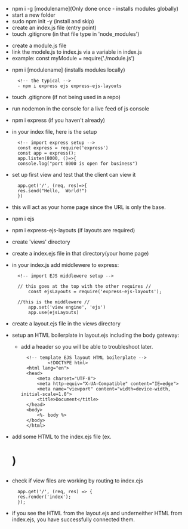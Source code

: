 <!-- Steps for starting a node project -->
- npm i -g [modulename](Only done once - installs modules globally)
- start a new folder
- sudo npm init -y (install and skip)
- create an index.js file (entry point)
- touch .gitignore (in that file type in 'node_modules')

<!-- - - - if using your own module - - -  -->
- create a module.js file
- link the modele.js to index.js via a variable in index.js
- example: const myModule = require('./module.js')

<!-- - - - if using NPM module package - - -  -->
- npm i [modulename] (installs modules locally)
        
        <!-- the typical -->
        - npm i express ejs express-ejs-layouts

- touch .gitignore (if not being used in a repo)
- run nodemon in the console for a live feed of js console


<!-- - - - if installing Express - - - -->
- npm i express (if you haven't already)
- in your index file, here is the setup

        <!-- import express setup -->
        const express = require('express')
        const app = express();
        app.listen(8000, ()=>{
        console.log("port 8000 is open for business")

- set up first view and test that the client can view it

        app.get('/', (req, res)=>{
        res.send("Hello,  World!")
        })

- this will act as your home page since the URL is only the base.

<!-- - - - if installing EJS - - -  -->
- npm i ejs
- npm i express-ejs-layouts (if layouts are required)
- create 'views' directory
- create a index.ejs file in that directory(your home page)
- in your index.js add middlewere to express:

        <!-- import EJS middlewere setup -->

        // this goes at the top with the other requires //
            const ejsLayouts = require('express-ejs-layouts');

        //this is the middlewere //
            app.set('view engine', 'ejs')
            app.use(ejsLayouts)

- create a layout.ejs file in the views directory
- setup an HTML boilerplate in layout.ejs including the body gateway:
    - add a header so you will be able to troubleshoot later.

            <!-- template EJS layout HTML boilerplate -->
                    <!DOCTYPE html>
            <html lang="en">
            <head>
                <meta charset="UTF-8">
                <meta http-equiv="X-UA-Compatible" content="IE=edge">
                <meta name="viewport" content="width=device-width, initial-scale=1.0">
                <title>Document</title>
            </head>
            <body>
                <%- body %>
            </body>
            </html>

- add some HTML to the index.ejs file (ex. <h1> )
- check if view files are working by routing to index.ejs

        app.get('/', (req, res) => {
        res.render('index');
        });

- if you see the HTML from the layout.ejs and underneither HTML from index.ejs, you have successfully connected them.

